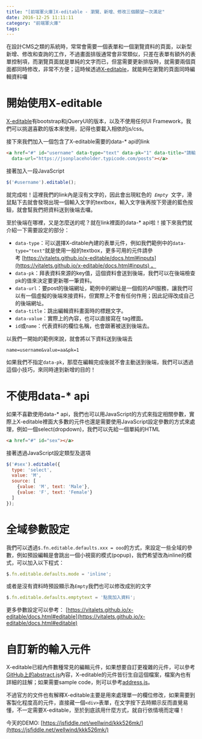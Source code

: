 ```yaml
---
title: "[前端軍火庫]X-editable - 瀏覽、新增、修改三個願望一次滿足"
date: 2016-12-25 11:11:11
category: "前端軍火庫"
tags:
---
```

在設計CMS之類的系統時，常常會需要一個表單和一個瀏覽資料的頁面，以新型新增、修改和查詢的工作，不過畫面排版通常會非常類似，只差在表單有額外的表單控制項，而瀏覽頁面就是單純的文字而已，但當需要更新排版時，就需要兩個頁面都同時修改，非常不方便；這時候透過[X-editable](https://vitalets.github.io/x-editable/index.html)，就能夠在瀏覽的頁面同時編輯資料囉

<!-- more -->

# 開始使用X-editable

[X-editable](https://vitalets.github.io/x-editable/index.html)有bootstrap和jQueryUI的版本，以及不使用任何UI Framework，我們可以挑選喜歡的版本來使用，記得也要載入相依的js/css。

接下來我們加入一個包含了X-editable需要的data-* api的link

```html
<a href="#" id="username" data-type="text" data-pk="1" data-title="請輸入文字"
  data-url="https://jsonplaceholder.typicode.com/posts"></a>
```

接著加入一段JavaScript

```javascript
$('#username').editable();
```

就完成啦！這裡我們的link內是沒有文字的，因此會出現紅色的  _`Empty`_  文字，滑鼠點下去就會發現出現一個輸入文字的textbox，輸入文字後再按下旁邊的藍色按鈕，就會幫我們把資料送到後端去囉。

至於後端在哪裡，又是怎麼送的呢？就在link裡面的data-* api啦！接下來我們就介紹一下需要設定的部分：

*  `data-type`：可以選擇X-ditable內建的表單元件，例如我們範例中的`data-type="text"`就是使用一般的textbox，更多可用的元件請參考 [https://vitalets.github.io/x-editable/docs.html#inputs](https://vitalets.github.io/x-editable/docs.html#inputs) 。
*  `data-pk`：拜表資料來源的key值，這個資料會送到後端，我們可以在後端檢查pk的值來決定要更新哪一筆資料。
*  `data-url`：要post的後端網址，範例中的網址是一個假的API服務，讓我們可以有一個虛擬的後端來接資料，但實際上不會有任何作用；因此記得改成自己的後端網址。
*  `data-title`：跳出編輯資料畫面時的標題文字。
*  `data-value`：實際上的內容，也可以直接寫在 tag裡面。
*  `id`或`name`：代表資料的欄位名稱，也會跟著被送到後端去。

以我們一開始的範例來說，就會將以下資料送到後端去

```
name=username&value=aa&pk=1
```

如果我們不指定`data-pk`，那麼在編輯完成後就不會主動送到後端，我們可以透過這個小技巧，來同時達到新增的目的！

# 不使用data-* api

如果不喜歡使用data-* api，我們也可以用JavaScript的方式來指定相關參數，實際上X-editable裡面大多數的元件也還是需要使用JavaScript設定參數的方式來處理，例如一個select(dropdown)，我們可以先給一個單純的HTML

```html
<a href="#" id="sex"></a>
```

接著透過JavaScript設定類型及選項

```javascript
$('#sex').editable({
  type: 'select',
  value: 'M',
  source: [
    {value: 'M', text: 'Male'},
    {value: 'F', text: 'Female'}
  ]
});
```

# 全域參數設定

我們可以透過`$.fn.editable.defaults.xxx = ooo`的方式，來設定一些全域的參數，例如預設編輯是會跳出一個小視窗的模式(popup)，我們希望改為inline的模式，可以加入以下程式：

```javascript
$.fn.editable.defaults.mode = 'inline';
```

或者是沒有資料時預設顯示為`Empty`我們也可以修改成別的文字

```javascript
$.fn.editable.defaults.emptytext = '點我加入資料';
```

更多參數設定可以參考： [https://vitalets.github.io/x-editable/docs.html#editable](https://vitalets.github.io/x-editable/docs.html#editable)

# 自訂新的輸入元件

X-editable已經內件數種常見的編輯元件，如果想要自訂更複雜的元件，可以參考[GitHub上的abstract.js](https://github.com/vitalets/x-editable/blob/master/src/inputs/abstract.js)內容，X-editable的元件皆衍生自這個檔案，檔案內也有詳細的註解；如果需要sample code，則可以參考[address.js](https://github.com/vitalets/x-editable/blob/master/src/inputs-ext/address/address.js)。

不過官方的文件也有解釋X-editable主要是用來處理單一的欄位修改，如果需要到客製化程度高的元件，直接藏一個`<div>`表單，在文字按下去時顯示反而直覺易懂，不一定需要X-editable，至於到底該用什麼方式，就自行依情境而定囉！

今天的DEMO: [https://jsfiddle.net/wellwind/kkk526mk/](https://jsfiddle.net/wellwind/kkk526mk/)